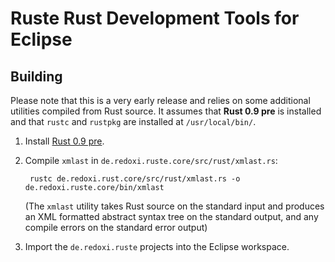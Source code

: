 Ruste Rust Development Tools for Eclipse
========================================

Building
--------

Please note that this is a very early release and relies on some additional
utilities compiled from Rust source. It assumes that **Rust 0.9 pre** is installed 
and that `rustc` and `rustpkg` are installed at `/usr/local/bin/`.

1. Install [Rust 0.9 pre](https://github.com/mozilla/rust).

2. Compile `xmlast` in `de.redoxi.ruste.core/src/rust/xmlast.rs`:

		rustc de.redoxi.rust.core/src/rust/xmlast.rs -o de.redoxi.ruste.core/bin/xmlast
    
   (The `xmlast` utility takes Rust source on the standard input and produces an XML formatted
   abstract syntax tree on the standard output, and any compile errors on the standard error output)

3. Import the `de.redoxi.ruste` projects into the Eclipse workspace.
